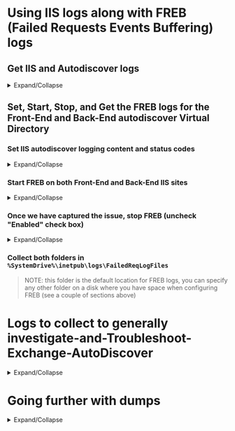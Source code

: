 # Using IIS logs along with FREB (Failed Requests Events Buffering) logs
  
## Get IIS and Autodiscover logs

<details>
<summary> Expand/Collapse </summary>
  
```output
  
## Front-End IIS:
C:\inetpub\logs\LogFiles\W3SVC1
## Back-End IIS:
C:\inetpub\logs\LogFiles\W3SVC2
  
## Front-End Autodiscover:
C:\Program Files\Microsoft\Exchange Server\V15\Logging\HttpProxy\Autodiscover
## Back-End Autodiscover:
C:\Program Files\Microsoft\Exchange Server\V15\Logging\Autodiscover
  
```

</details>

## Set, Start, Stop, and Get the FREB logs for the Front-End and Back-End autodiscover Virtual Directory

  ### Set IIS autodiscover logging content and status codes
  
<details>
  <summary> Expand/Collapse </summary>

#### On the IIS "Default Web site" object

> IIS -> Sites - > Default Website -> AutoDiscover -> Failed Request Tracing Rules
  
![image](https://user-images.githubusercontent.com/33433229/142072783-a22481ff-4e9d-44a7-bb39-fbe65be2607b.png)

> Select Add - > All content -> Status codes 100-999 -> Next -> Finish
  
![image](https://user-images.githubusercontent.com/33433229/142071549-4c54a72a-78af-4e32-8960-8c3439aa9cce.png)
  
![image](https://user-images.githubusercontent.com/33433229/142072445-f80279f0-3293-4328-bc08-e39758284916.png)

![image](https://user-images.githubusercontent.com/33433229/142072505-4bd70b88-4d37-4ba9-9856-7c834235ee27.png)

![image](https://user-images.githubusercontent.com/33433229/142072532-3ccfbaca-ef50-430c-aeee-983f3cac7338.png)

![image](https://user-images.githubusercontent.com/33433229/142072591-0e9c5cd5-7158-461b-a7a7-f1db15fbb7f2.png)


#### Same thing on the IIS "Exchange Back End" object
  
> IIS -> Sites - > Exchange Back End -> AutoDiscover -> Failed Request Tracing Rules
> Select Add - > All content -> Status codes 100-999 -> Next -> Finish

  </details>
  
  ### Start FREB on both Front-End and Back-End IIS sites
  
<details>
  <summary> Expand/Collapse </summary>
  
> IIS -> Sites - > Default Website -> (in the actions pane) 
> select Failed Request Tracing -> Check Enabled + set the Max number of files to 10,000 -> [Ok]

![image](https://user-images.githubusercontent.com/33433229/142069277-018fe643-fd4b-47b4-b094-ff87342eaf69.png)
  
> IIS -> Sites - > Exchange Back End -> (in the actions pane) 
> select Failed Request Tracing -> Check Enabled + set the Max number of files to 10,000 -> [Ok]

</details>
  
  ### Once we have captured the issue, stop FREB (uncheck "Enabled" check box)

<details>
  <summary>Expand/Collapse</summary>

> IIS -> Sites - > Default Website -> (in the actions pane)
>
> select Failed Request Tracing -> uncheck Enable -> [Ok]
  
![image](https://user-images.githubusercontent.com/33433229/142069377-ffe25929-0dd1-4851-966e-c6ff20d2b00b.png)
  
> IIS -> Sites - > Exchange Back End -> (in the actions pane)
>
> select Failed Request Tracing -> uncheck Enable -> [Ok]

</details>
  
### Collect both folders in ```%SystemDrive%\inetpub\logs\FailedReqLogFiles```

  > NOTE: this folder is the default location for FREB logs, you can specify any other folder on a disk where you have space when configuring FREB (see a couple of sections above)
  


# Logs to collect to generally investigate-and-Troubleshoot-Exchange-AutoDiscover

<details>
  <summary>Expand/Collapse</summary>
  
  
The logs we use on Exchange servers would be:

- IIS Logs (all covering the same timeframe)

  - C:\inetpub\logs\LogFiles\W3SVC1 (that's for the front end part, which corresponds to theinitial client connection logs, before it's sent on the back end for server processing)

  - C:\inetpub\logs\LogFiles\W3SVC2 (that's for the back end part, client requests proxied by the front end part from other servers or the same one, it's random unless we force the client to connect first to a specific server with Hosts file entries for example)

  - C:\Windows\System32\LogFiles\HTTPERR (that's for the HTTP errors encountered)

- Autodiscover logs (also covering the same timeframe as the above IIS logs)

  - C:\Program Files\Microsoft\Exchange Server\V15\Logging\Autodiscover (back end processing of Autodiscover requests)

  - C:\Program Files\Microsoft\Exchange Server\V15\Logging\HttpProxy\Autodiscover (front end processing of Autodiscover requests, in other words, initial client requests for autodiscover information)

</details>
  
# Going further with dumps

<details>
  <summary> Expand/Collapse </summary>

If we want to dump the Autodiscover application pool, we need first to get the process ID (PID) of the process holding the Autodiscover tasks, then we can dump that process once identified.

## Get the PID we want to dump

Use ```cmd.exe``` command console to run the below

```powershell
C:\Windows\System32\inetsrv\appcmd.exe list wp
```

The output will contain all the IIS App pool PIDs, in that specific Autodiscover example we need to find the ```output MSExchangeAutodiscoverAppPool``` in the list.

## Dump the process with ProcDump

Like the above section, use ```cmd.exe``` command console to run the below as well.

Below we setup ProcDUmp to run when the CPU gets high (above 80%).Type the following on your cmd console:

```powershell
procdump -ma -s 10 -n 3 <PID of the AutoD App Pool> -p "\Processor(_Total)\%Processor Time" 80
```

This will take:
- 3 dumps (```-n 3```) 
- every 10 seconds (```-s 10```)
- when the processor will be above 80% (```-p "<processor counter>" 80```)

> Running Procdump will generally slow the server down during the capture.

</details>
